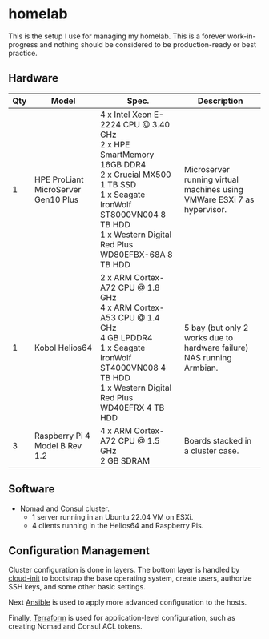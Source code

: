 # homelab

This is the setup I use for managing my homelab. This is a forever
work-in-progress and nothing should be considered to be production-ready or
best practice.

## Hardware

| Qty | Model                               | Spec.                                                                                                                                                                                                          | Description                                                             |
| --- | ----------------------------------- | -------------------------------------------------------------------------------------------------------------------------------------------------------------------------------------------------------------- | ----------------------------------------------------------------------- |
|   1 | HPE ProLiant MicroServer Gen10 Plus | 4 x Intel Xeon E-2224 CPU @ 3.40 GHz<br />2 x HPE SmartMemory 16GB DDR4<br/>2 x Crucial MX500 1 TB SSD<br />1 x Seagate IronWolf ST8000VN004 8 TB HDD<br />1 x Western Digital Red Plus WD80EFBX-68A  8 TB HDD | Microserver running virtual machines using VMWare ESXi 7 as hypervisor. |
|   1 | Kobol Helios64                      | 2 x ARM Cortex-A72 CPU @ 1.8 GHz<br />4 x ARM Cortex-A53 CPU @ 1.4 GHz<br />4 GB LPDDR4<br />1 x Seagate IronWolf ST4000VN008 4 TB HDD<br />1 x Western Digital Red Plus WD40EFRX 4 TB HDD                     | 5 bay (but only 2 works due to hardware failure) NAS running Armbian.   |
|   3 | Raspberry Pi 4 Model B Rev 1.2      | 4 x ARM Cortex-A72 CPU @ 1.5 GHz<br />2 GB SDRAM                                                                                                                                                               | Boards stacked in a cluster case.                                       |

## Software

- [Nomad](https://www.nomadproject.io/) and [Consul](https://www.consul.io/) cluster.
  - 1 server running in an Ubuntu 22.04 VM on ESXi.
  - 4 clients running in the Helios64 and Raspberry Pis.

## Configuration Management

Cluster configuration is done in layers. The bottom layer is handled by
[cloud-init](./cloud-init) to bootstrap the base operating system, create
users, authorize SSH keys, and some other basic settings.

Next [Ansible](./ansible) is used to apply more advanced configuration to the
hosts.

Finally, [Terraform](./terraform) is used for application-level configuration,
such as creating Nomad and Consul ACL tokens.
